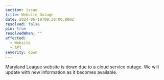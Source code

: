 ```yaml
---
section: issue
title: Website Outage
date: 2024-06-19T08:30:00.000Z
resolved: false
pin: true
resolvedWhen: ""
affected:
  - Website
  - API
severity: down
---
```

Maryland League website is down due to a cloud service outage. We will update with new information as it becomes available.